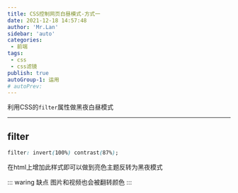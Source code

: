 ```yaml
---
title: CSS控制网页白昼模式-方式一
date: 2021-12-18 14:57:48
author: 'Mr.Lan'
sidebar: 'auto'
categories: 
 - 前端
tags: 
 - css
 - css滤镜
publish: true
autoGroup-1: 运用
# autoPrev:
---
```

利用CSS的`filter`属性做黑夜白昼模式
<!-- more -->
***

## **filter**
``` css
filter: invert(100%) contrast(87%);
```
在html上增加此样式即可以做到亮色主题反转为黑夜模式

::: waring 缺点
图片和视频也会被翻转颜色
:::